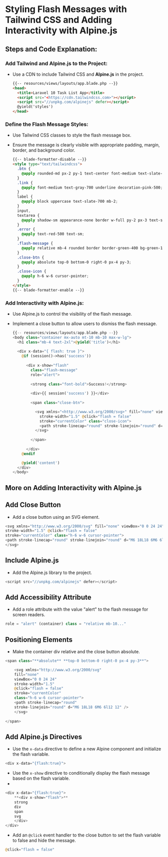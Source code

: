 # Styling Flash Messages with Tailwind CSS and Adding Interactivity with Alpine.js

## Steps and Code Explanation:

### **Add Tailwind and Alpine.js to the Project:**

- Use a CDN to include Tailwind CSS and **Alpine.js** in the project.
    
    ```html
    {{-- resources/views/layouts/app.blade.php --}}
    <head>
      <title>Laravel 10 Task List App</title>
      <script src="<https://cdn.tailwindcss.com>"></script>
      <script src="//unpkg.com/alpinejs" defer></script>
      @yield('styles')
    </head>
    
    ```
    

### **Define the Flash Message Styles:**

- Use Tailwind CSS classes to style the flash message box.
- Ensure the message is clearly visible with appropriate padding, margin, border, and background color.
    
    ```html
    {{-- blade-formatter-disable --}}
    <style type="text/tailwindcss">
      .btn {
        @apply rounded-md px-2 py-1 text-center font-medium text-slate-700 shadow-sm ring-1 ring-slate-700/10 hover:bg-slate-50;
      }
      .link {
        @apply font-medium text-gray-700 underline decoration-pink-500;
      }
      label {
        @apply block uppercase text-slate-700 mb-2;
      }
      input,
      textarea {
        @apply shadow-sm appearance-none border w-full py-2 px-3 text-slate-700 leading-tight focus:outline-none;
      }
      .error {
        @apply text-red-500 text-sm;
      }
      .flash-message {
        @apply relative mb-4 rounded border border-green-400 bg-green-100 px-4 py-3 text-lg text-green-700;
      }
      .close-btn {
        @apply absolute top-0 bottom-0 right-0 px-4 py-3;
      }
      .close-icon {
        @apply h-6 w-6 cursor-pointer;
      }
    </style>
    {{-- blade-formatter-enable --}}
    
    ```
    

### **Add Interactivity with Alpine.js:**

- Use Alpine.js to control the visibility of the flash message.
- Implement a close button to allow users to dismiss the flash message.
    
    ```php
    {{-- resources/views/layouts/app.blade.php --}}
    <body class="container mx-auto mt-10 mb-10 max-w-lg">
      <h1 class="mb-4 text-2xl">@yield('title')</h1>
      
      <div x-data="{ flash: true }">
        @if (session()->has('success'))
          
          <div x-show="flash"
            class="flash-message"
            role="alert">
            
            <strong class="font-bold">Success!</strong>
            
            <div>{{ session('success') }}</div>
            
            <span class="close-btn">
    
              <svg xmlns="<http://www.w3.org/2000/svg>" fill="none" viewBox="0 0 24 24"
                stroke-width="1.5" @click="flash = false"
                stroke="currentColor" class="close-icon">
                <path stroke-linecap="round" stroke-linejoin="round" d="M6 18L18 6M6 6l12 12" />
              </svg>
              
            </span>
            
          </div>
        @endif
    
        @yield('content')
      </div>
    </body>
    
    ```
    

## More on Adding Interactivity with Alpine.js

## **Add Close Button**

- Add a close button using an SVG element.

```php
<svg xmlns="http://www.w3.org/2000/svg" fill="none" viewBox="0 0 24 24"
stroke-width="1.5" @click="flash = false"
stroke="currentColor" class="h-6 w-6 cursor-pointer">
<path stroke-linecap="round" stroke-linejoin="round" d="M6 18L18 6M6 6l12 12" />
</svg>
```

## **Include Alpine.js**

- Add the Alpine.js library to the project.

```php
<script src="//unpkg.com/alpinejs" defer></script>
```

## **Add Accessibility Attribute**

- Add a role attribute with the value "alert" to the flash message for screen readers.

```php
role = "alert" (container) class = "relative mb-10..."
```

## **Positioning Elements**

- Make the container div relative and the close button absolute.

```php
<span class="**absolute** **top-0 bottom-0 right-0 px-4 py-3**">

	<svg xmlns="http://www.w3.org/2000/svg" 
	fill="none" 
	viewBox="0 0 24 24"
	stroke-width="1.5" 
	@click="flash = false"
	stroke="currentColor" 
	class="h-6 w-6 cursor-pointer">
	<path stroke-linecap="round" 
	stroke-linejoin="round" d="M6 18L18 6M6 6l12 12" />
	</svg>
	
</span>
```

## **Add Alpine.js Directives**

- Use the `x-data` directive to define a new Alpine component and initialize the flash variable.

```php
<div x-data="{flash:true}">
```

- Use the `x-show` directive to conditionally display the flash message based on the flash variable.
- 

```php
<div x-data="{flash:true}">
	**<div x-show="flash">**
	strong
	div
	span
	svg
	</div>
</div>
```

- Add an `@click` event handler to the close button to set the flash variable to false and hide the message.

```php
@click="flash = false"
```